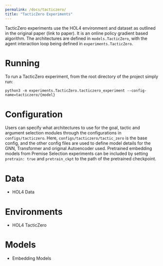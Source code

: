 ```yaml
---
permalink: /docs/tacticzero/
title: "TacticZero Experiments"
---
```


TacticZero experiments use the HOL4 environment and dataset as outlined in the original paper (link to paper). 
It is an online policy gradient based algorithm. The architectures are defined in `models.TacticZero`, with the
agent interaction loop being defined in `experiments.TacticZero`.


# Running
To run a TacticZero experiment, from the root directory of the project simply run:

`python3 -m experiments.TacticZero.tacticzero_experiment --config-name=tacticzero/{model}`

# Configuration

Users can specify what architectures to use for the goal, tactic and argument selection modules through the
configurations in `configs/tacticzero`. Here, `configs/tacticzero/tactic_zero` is the base config, and the other config files
are used to define model details for the GNN, Transformer and original Autoencoder used.
Pretrained embedding models from Premise Selection experiments can be included by setting `pretrain: true` and `pretrain_ckpt`
to the path of the pretrained checkpoint.

# Data 
- HOL4 Data

# Environments
- HOL4 TacticZero
 
# Models
- Embedding Models
